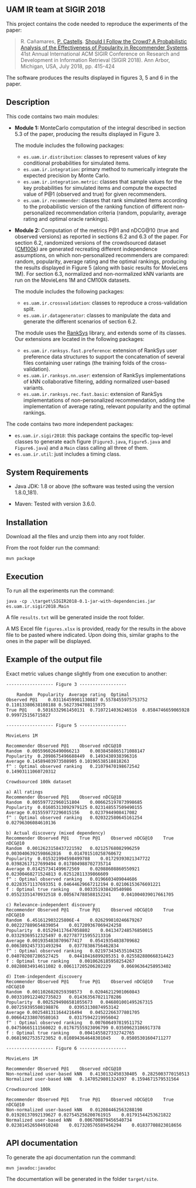   UAM IR team at SIGIR 2018
  ------------------------

  This project contains the code needed to reproduce the experiments of the paper: 
  
> R. Cañamares, [P. Castells](http://ir.ii.uam.es/castells/). [Should I Follow the Crowd? A Probabilistic Analysis of the Effectiveness of Popularity in Recommender Systems](http://ir.ii.uam.es/pubs/sigir2018.pdf). 41st Annual International ACM SIGIR Conference on Research and Development in Information Retrieval (SIGIR 2018). Ann Arbor, Michigan, USA, July 2018, pp. 415-424

The software produces the results displayed in figures 3, 5 and 6 in the paper.
  
  Description
  -----------
  
  This code contains two main modules:
- **Module 1:** MonteCarlo computation of the integral described in section 5.3 of the paper, producing the results displayed in Figure 3. 
  
  The module includes the following packages:
    - `es.uam.ir.distribution`: classes to represent values of key conditional probabilities for simulated items.
    - `es.uam.ir.integration`: primary method to numerically integrate the expected precision by Monte Carlo.
    - `es.uam.ir.integration.metric`: classes that sample values for the key probabilities for simulated items and compute the expected value of P@1 (observed and true) for given recommenders.
    - `es.uam.ir.recommender`: classes that rank simulated items according to the probabilistic version of the ranking function of different non-personalized recommendation criteria (random, popularity, average rating and optimal oracle rankings).
- **Module 2:** Computation of the metrics P@1 and nDCG@10 (true and observed versions) as reported in sections 6.2 and 6.3 of the paper. For section 6.2, randomized versions of the crowdsourced dataset ([CM100k](http://ir.ii.uam.es/cm100k)) are generated recreating different independence assumptions, on which non-personalized recommenders are compared: random, popularity, average rating and the optimal rankings, producing the results displayed in Figure 5 (along with basic results for MovieLens 1M). For section 6.3, normalized and non-normalized kNN variants are run on the MovieLens 1M and CM100k datasets. 
  
  The module includes the following packages:
    - `es.uam.ir.crossvalidation`: classes to reproduce a cross-validation split.
    - `es.uam.ir.datagenerator`: classes to manipulate the data and generate the different scenarios of section 6.2.
  
    The module uses the [RankSys](http://ranksys.org/) library, and extends some of its classes. Our extensions are located in the following packages:
  	- `es.uam.ir.ranksys.fast.preference`: extension of RankSys user preference data structures to support the concatenation of several files containing user ratings (the training folds of the cross-validation).
	- `es.uam.ir.ranksys.nn.user`: extension of RankSys implementations of kNN collaborative filtering, adding normalized user-based variants.
	- `es.uam.ir.ranksys.rec.fast.basic`: extension of RankSys implementations of non-personalized recommendation, adding the implementation of average rating, relevant popularity and the optimal rankings.

The code contains two more independent packages:
  - `es.uam.ir.sigir2018`: this package contains the specific top-level classes to generate each figure (`Figure3.java`, `Figure5.java` and `Figure6.java`) and a `Main` class calling all three of them.
  - `es.uam.ir.util`: just includes a timing class. 
  
  
  System Requirements
  -------------------

  - Java JDK:
    1.8 or above (the software was tested using the version 1.8.0_181).

  - Maven:
    Tested with version 3.6.0.

	
  Installation
  ------------
  
  Download all the files and unzip them into any root folder.
  
  From the root folder run the command: 
  
    mvn package
    
  
  Execution
  ---------
  
  To run all the experiments run the command:
  
    java -cp .\target\SIGIR2018-0.1-jar-with-dependencies.jar es.uam.ir.sigir2018.Main
  
  A file `results.txt` will be generated inside the root folder. 
  
  A MS Excel file `figures.xlsx` is provided, ready for the results in the above file to be pasted where indicated. Upon doing this, similar graphs to the ones in the paper will be displayed. 
    
  Example of the output file
  ---------------------------
  
  Exact metric values change slightly from one execution to another:
  
  
	------------------ Figure 3 ------------------

		Random	Popularity	Average rating	Optimal
	Observed P@1	0.03116459901130887	0.5578455975753752	0.11013380638108188	0.5627394708115975
	True P@1	0.5016332961450131	0.7107214036246516	0.8584746659065928	0.999725156715827

	------------------ Figure 5 ------------------

	MovieLens 1M

	Recommender	Observed P@1	Observed nDCG@10
	Random	0.005596026490066213	0.0038458865171088147
	Popularity	0.2098675496688449	0.1493438938396316
	Average	0.14589403973508905	0.10196538518818263
	f^ : Optimal observed ranking	0.21079470198672542	0.14903111060720312

	Crowdsourced 100k dataset

	a) All ratings
	Recommender	Observed P@1	Observed nDCG@10
	Random	0.005597722960151804	0.006625197873998685
	Popularity	0.01605313092979125	0.023148557509490155
	Average	0.015559772296015156	0.0237944908417082
	f^ : Optimal observed ranking	0.020322580645161254	0.02796306084610136

	b) Actual discovery (mixed dependency)
	Recommender	Observed P@1	True P@1	Observed nDCG@10	True nDCG@10
	Random	0.0012623158437221592	0.02125768082996259	0.0030406392598662816	0.014701510258760672
	Popularity	0.015321994598499788	0.01729393021347722	0.03982617127699494	0.017804988702735714
	Average	0.014257341499672569	0.02088608860550921	0.02300468271524813	0.02512811339866609
	f^ : Optimal observed ranking	0.0196603409044686	0.02283571137693351	0.04644629667212194	0.02106153676691221
	f : Optimal true ranking	0.003351938420540986	0.05523351470932518	0.005674788588152241	0.041004039017661705

	c) Relevance-independent discovery
	Recommender	Observed P@1	True P@1	Observed nDCG@10	True nDCG@10
	Random	6.451612903225806E-4	0.026299810246679267	0.002227889654839054	0.017209367069424258
	Popularity	0.015294117647058802	0.041347248576850015	0.03329369512325497	0.027787715955213316
	Average	0.0019354838709677417	0.05419354838709682	0.0063892457331493294	0.03778386756462834
	f^ : Optimal observed ranking	0.021973434535104325	0.040702087286527425	0.04410416899205351	0.025582880668314423
	f : Optimal true ranking	0.0010626185958254267	0.08280834914611082	0.006117205206202229	0.06696364258953402

	d) Item-independent discovery
	Recommender	Observed P@1	True P@1	Observed nDCG@10	True nDCG@10
	Random	0.0011026820259398573	0.02046212901060843	0.0033109122402735823	0.014363567021178286
	Popularity	0.0025294986581055673	0.046801001495267315	0.007259395508198876	0.03953130874953142
	Average	0.0025481311644216494	0.04522266377801705	0.006642338070580163	0.03175942219956042
	f^ : Optimal observed ranking	0.007606497819511752	0.04750665111560022	0.01767555923096799	0.03509623106917378
	f : Optimal true ranking	0.0041455827332742765	0.06819027535723052	0.010894364648301045	0.05805301604711277

	------------------ Figure 6 ------------------

	MovieLens 1M

	Recommender	Observed P@1	Observed nDCG@10
	Non-normalized user-based kNN	0.4130132450330405	0.2825003770150513
	Normalized user-based kNN	0.1470529801324397	0.1594671579531564

	Crowdsourced 100k

	Recommender	Observed P@1	True P@1	Observed nDCG@10	True nDCG@10
	Non-normalized user-based kNN	0.012084462563288198	0.01920137092139627	0.027545256200761915	0.01791544253621822
	Normalized user-based kNN	0.006700879456540734	0.023814526504910248	0.017320576589456294	0.01837708823018656

  
		
 
  API documentation
  -----------------
	
  To generate the api documentation run the command: 
  
    mvn javadoc:javadoc
  
  The documentation will be generated in the folder `target/site`.  
